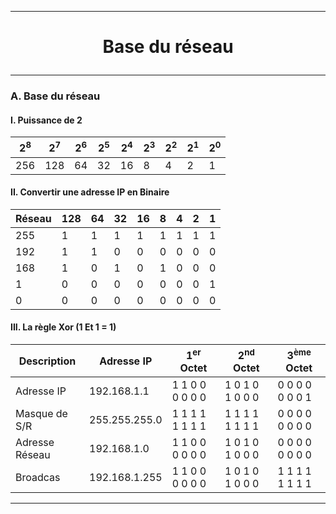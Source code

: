 ------------------------------------------------------------------------------------------------------------------------------------------------
# <p align='center'> Base du réseau </p>


------------------------------------------------------------------------------------------------------------------------------------------------
### A. Base du réseau
#### I. Puissance de 2
| 2<sup>8</sup> | 2<sup>7</sup> | 2<sup>6</sup> | 2<sup>5</sup> | 2<sup>4</sup> | 2<sup>3</sup> | 2<sup>2</sup> | 2<sup>1</sup> | 2<sup>0</sup> |
| ------------- | ------------- | ------------- | ------------- | ------------- | ------------- | ------------- | ------------- | ------------- |
|      256      |      128      |      64       |      32       |      16       |       8       |       4       |       2       |       1       |

#### II. Convertir une adresse IP en Binaire 
| Réseau       | 128 | 64 | 32 | 16 | 8 | 4 | 2 | 1 |
| ------------ | --- | -- | -- | -- | - | - | - | - |
| 255          | 1   | 1  | 1  | 1  | 1 | 1 | 1 | 1 |
| 192          | 1   | 1  | 0  | 0  | 0 | 0 | 0 | 0 |
| 168          | 1   | 0  | 1  | 0  | 1 | 0 | 0 | 0 |
| 1            | 0   | 0  | 0  | 0  | 0 | 0 | 0 | 1 |
| 0            | 0   | 0  | 0  | 0  | 0 | 0 | 0 | 0 |

#### III. La règle Xor (1 Et 1 = 1)
| Description    | Adresse IP    | 1<sup>er</sup> Octet | 2<sup>nd</sup> Octet | 3<sup>ème</sup> Octet |
| -------------- | ------------- | -------------------- | -------------------- | --------------------- |
| Adresse IP     | 192.168.1.1   | 1 1 0 0 0 0 0 0      | 1 0 1 0 1 0 0 0      | 0 0 0 0 0 0 0 1       |
| Masque de S/R  | 255.255.255.0 | 1 1 1 1 1 1 1 1      | 1 1 1 1 1 1 1 1      | 0 0 0 0 0 0 0 0       |
| Adresse Réseau | 192.168.1.0   | 1 1 0 0 0 0 0 0      | 1 0 1 0 1 0 0 0      | 0 0 0 0 0 0 0 0       |
| Broadcas       | 192.168.1.255 | 1 1 0 0 0 0 0 0      | 1 0 1 0 1 0 0 0      | 1 1 1 1 1 1 1 1       |


------------------------------------------------------------------------------------------------------------------------------------------------
#### 
